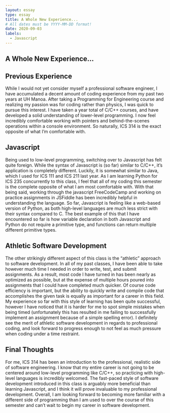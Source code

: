 ```yaml
---
layout: essay
type: essay
title: A Whole New Experience...
# All dates must be YYYY-MM-DD format!
date: 2020-09-03
labels:
  - Javascript
---
```


## A Whole New Experience...

## Previous Experience
While I would not yet consider myself a professional software engineer, I have accumulated a decent amount of coding experience from my past two years at UH Manoa.  After taking a Programming for Engineering course and realizing my passion was for coding rather than physics, I was quick to pursue this interest.  I have taken a year total of C/C++ courses, and have developed a solid understanding of lower-level programming.  I now feel incredibly comfortable working with pointers and behind-the-scenes operations within a console environment.  So naturally, ICS 314 is the exact opposite of what I’m comfortable with.

## Javascript
Being used to low-level programming, switching over to Javascript has felt quite foreign.  While the syntax of Javascript is (so far) similar to C/C++, it’s application is completely different.  Luckily, it is somewhat similar to Java, which I used for ICS 111 and ICS 211 last year.  As I am learning Python for ICS 235 concurrently to this class, I feel that all of my coding this semester is the complete opposite of what I am most comfortable with.  With that being said, working through the javascript FreeCodeCamp and working on practice assignments in JSFiddle has been incredibly helpful in understanding the language.  So far, Javascript is feeling like a web-based version of Python, as both high-level languages are much less strict with their syntax compared to C.  The best example of this that I have encountered so far is how variable declaration in both Javascript and Python do not require a primitive type, and functions can return multiple different primitive types.  

## Athletic Software Development
The other strikingly different aspect of this class is the “athletic” approach to software development.  In all of my past classes, I have been able to take however much time I needed in order to write, test, and submit assignments.  As a result, most code I have turned in has been nearly as optimized as possible, but at the expense of multiple hours poured into assignments that I could have completed much quicker.  Of course code efficiency is important, but the ability to quickly write and compile code that accomplishes the given task is equally as important for a career in this field.  My experience so far with this style of learning has been quite successful, however I have noticed that it is harder for me to spot simple mistakes when being timed (unfortunately this has resulted in me failing to successfully implement an assignment because of a simple spelling error).  I definitely see the merit of athletic software development in regards to professional coding, and look forward to progress enough to not feel as much pressure when coding under a time restraint.  

## Final Thoughts
For me, ICS 314 has been an introduction to the professional, realistic side of software engineering.  I know that my entire career is not going to be centered around low-level programming like C/C++, so practicing with high-level languages is incredibly welcomed.  The fast-paced style of software development introduced in this class is arguably more beneficial than learning Javascript, and I think it will prove invaluable to my professional development.  Overall, I am looking forward to becoming more familiar with a different side of programming than I am used to over the course of this semester and can’t wait to begin my career in software development.

